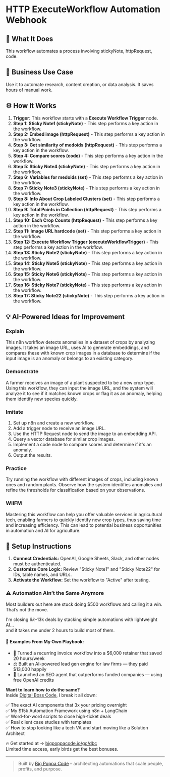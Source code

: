 # HTTP ExecuteWorkflow Automation Webhook

## 🚀 What It Does
This workflow automates a process involving stickyNote, httpRequest, code.

## 💼 Business Use Case
Use it to automate research, content creation, or data analysis. It saves hours of manual work.

## ⚙️ How It Works
1.  **Trigger:** This workflow starts with a **Execute Workflow Trigger** node.
2. **Step 1: Sticky Note1 (stickyNote)** - This step performs a key action in the workflow.
3. **Step 2: Embed image (httpRequest)** - This step performs a key action in the workflow.
4. **Step 3: Get similarity of medoids (httpRequest)** - This step performs a key action in the workflow.
5. **Step 4: Compare scores (code)** - This step performs a key action in the workflow.
6. **Step 5: Sticky Note4 (stickyNote)** - This step performs a key action in the workflow.
7. **Step 6: Variables for medoids (set)** - This step performs a key action in the workflow.
8. **Step 7: Sticky Note3 (stickyNote)** - This step performs a key action in the workflow.
9. **Step 8: Info About Crop Labeled Clusters (set)** - This step performs a key action in the workflow.
10. **Step 9: Total Points in Collection (httpRequest)** - This step performs a key action in the workflow.
11. **Step 10: Each Crop Counts (httpRequest)** - This step performs a key action in the workflow.
12. **Step 11: Image URL hardcode (set)** - This step performs a key action in the workflow.
13. **Step 12: Execute Workflow Trigger (executeWorkflowTrigger)** - This step performs a key action in the workflow.
14. **Step 13: Sticky Note2 (stickyNote)** - This step performs a key action in the workflow.
15. **Step 14: Sticky Note5 (stickyNote)** - This step performs a key action in the workflow.
16. **Step 15: Sticky Note6 (stickyNote)** - This step performs a key action in the workflow.
17. **Step 16: Sticky Note7 (stickyNote)** - This step performs a key action in the workflow.
18. **Step 17: Sticky Note22 (stickyNote)** - This step performs a key action in the workflow.

## 💡 AI-Powered Ideas for Improvement
### Explain
This n8n workflow detects anomalies in a dataset of crops by analyzing images. It takes an image URL, uses AI to generate embeddings, and compares these with known crop images in a database to determine if the input image is an anomaly or belongs to an existing category.

### Demonstrate
A farmer receives an image of a plant suspected to be a new crop type. Using this workflow, they can input the image URL, and the system will analyze it to see if it matches known crops or flag it as an anomaly, helping them identify new species quickly.

### Imitate
1. Set up n8n and create a new workflow.
2. Add a trigger node to receive an image URL.
3. Use the HTTP Request node to send the image to an embedding API.
4. Query a vector database for similar crop images.
5. Implement a code node to compare scores and determine if it's an anomaly.
6. Output the results.

### Practice
Try running the workflow with different images of crops, including known ones and random plants. Observe how the system identifies anomalies and refine the thresholds for classification based on your observations.

### WIIFM
Mastering this workflow can help you offer valuable services in agricultural tech, enabling farmers to quickly identify new crop types, thus saving time and increasing efficiency. This can lead to potential business opportunities in automation and AI for agriculture.

## 🔧 Setup Instructions
1. **Connect Credentials:** OpenAI, Google Sheets, Slack, and other nodes must be authenticated.
2. **Customize Core Logic:** Review "Sticky Note1" and "Sticky Note22" for IDs, table names, and URLs.
3. **Activate the Workflow:** Set the workflow to "Active" after testing.

### ⚠️ Automation Ain’t the Same Anymore

Most builders out here are stuck doing $500 workflows and calling it a win.  
That’s not the move.  

I'm closing $6k–$13k deals by stacking simple automations with lightweight AI...  
and it takes me under 2 hours to build most of them.

#### 🧠 Examples From My Own Playbook:
- 🔁 Turned a recurring invoice workflow into a $6,000 retainer that saved 20 hours/week  
- ⚖️ Built an AI-powered lead gen engine for law firms — they paid $13,000 happily  
- 🚀 Launched an SEO agent that outperforms funded companies — using free OpenAI credits  

**Want to learn how to do the same?**  
Inside [Digital Boss Code](https://bigpoppacode.io/go/dbc), I break it all down:

✅ The exact AI components that 3x your pricing overnight  
✅ My $15k Automation Framework using n8n + LangChain  
✅ Word-for-word scripts to close high-ticket deals  
✅ Real client case studies with templates  
✅ How to stop looking like a tech VA and start moving like a Solution Architect  

🔥 Get started at → [bigpoppacode.io/go/dbc](https://bigpoppacode.io/go/dbc)  
Limited time access, early birds get the best bonuses.

---
> Built by [Big Poppa Code](https://bigpoppacode.io) – architecting automations that scale people, profits, and purpose.
